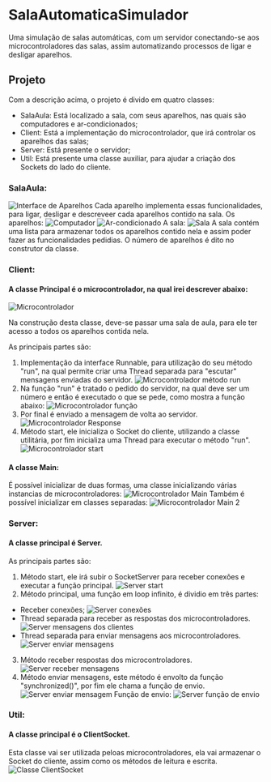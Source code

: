 # SalaAutomaticaSimulador
Uma simulação de salas automáticas, com um servidor conectando-se aos microcontroladores das salas, assim automatizando processos de ligar e desligar aparelhos.

## Projeto
Com a descrição acima, o projeto é divido em quatro classes:
- SalaAula:
Está localizado a sala, com seus aparelhos, nas quais são computadores e ar-condicionados;
- Client:
Está a implementação do microcontrolador, que irá controlar os aparelhos das salas;
- Server:
Está presente o servidor;
- Util:
Está presente uma classe auxiliar, para ajudar a criação dos Sockets do lado do cliente.

### SalaAula:
![Interface de Aparelhos](./Gerenciador/src/assets/Captura%20de%20tela%20de%202023-12-24%2018-30-09.png)
Cada aparelho implementa essas funcionalidades, para ligar, desligar e descreveer cada aparelhos contido na sala.
Os aparelhos:
![Computador](./Gerenciador/src/assets/computador.png)
![Ar-condicionado](./Gerenciador/src/assets/ar-condicionado.png)
A sala:
![Sala](./Gerenciador/src/assets/sala.png)
A sala contém uma lista para armazenar todos os aparelhos contido nela e assim poder fazer as funcionalidades pedidias.
O número de aparelhos é dito no construtor da classe.

### Client:
#### A classe Principal é o microcontrolador, na qual irei descrever abaixo:

![Microcontrolador](./Gerenciador/src/assets/microcontrolador.png)

Na construção desta classe, deve-se passar uma sala de aula, para ele ter acesso a todos os aparelhos contida nela.

As principais partes são:
1. Implementação da interface Runnable, para utilização do seu método "run", na qual permite criar uma Thread separada para "escutar" mensagens enviadas do servidor.
![Microcontrolador método run](./Gerenciador/src/assets/microcontrolador-run.png)
2. Na função "run" é tratado o pedido do servidor, na qual deve ser um número e então é executado o que se pede, como mostra a função abaixo:
![Microcontrolador função](./Gerenciador/src/assets/microcontrolador-funcao.png)
3. Por final é enviado a mensagem de volta ao servidor.
![Microcontrolador Response](./Gerenciador/src/assets/microcontrolador-sendMessage.png)
4. Método start, ele inicializa o Socket do cliente, utilizando a classe utilitária, por fim inicializa uma Thread para executar o método "run".
![Microcontrolador start](./Gerenciador/src/assets/microcontrolador-start.png)

#### A classe Main:

É possível inicializar de duas formas, uma classe inicializando várias instancias de microcontroladores:
![Microcontrolador Main](./Gerenciador/src/assets/microcontrolador-main.png)
Também é possível inicializar em classes separadas:
![Microcontrolador Main 2](./Gerenciador/src/assets/microcontrolador-main-2.png)

### Server:
#### A classe principal é Server.

As principais partes são:
1. Método start, ele irá subir o SocketServer para receber conexões e executar a função principal.
![Server start](./Gerenciador/src/assets/server-start.png)
2. Método principal, uma função em loop infinito, é dividio em três partes:
- Receber conexões;
![Server conexões](./Gerenciador/src/assets/server-connections.png)
- Thread separada para receber as respostas dos microcontroladores.
![Server mensagens dos clientes](./Gerenciador/src/assets/server-cliente-mensagem.png)
- Thread separada para enviar mensagens aos microcontroladores.
![Server enviar mensagens](./Gerenciador/src/assets/server-enviar-mensagens.png)
3. Método receber respostas dos microcontroladores.
![Server receber mensagens](./Gerenciador/src/assets/server-receber-mensagem.png)
4. Método enviar mensagens, este método é envolto da função "synchronized()", por fim ele chama a função de envio.
![Server enviar mensagem](./Gerenciador/src/assets/server-enviar-mensagem.png)
Função de envio:
![Server função de envio](./Gerenciador/src/assets/server-funao-enviar.png)

### Util:
#### A classe principal é o ClientSocket.

Esta classe vai ser utilizada peloas microcontroladores, ela vai armazenar o Socket do cliente, assim como os métodos de leitura e escrita.
![Classe ClientSocket](./Gerenciador/src/assets/client-socket.png)